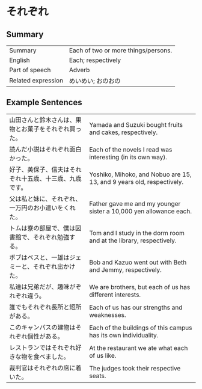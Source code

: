# それぞれ

## Summary

<table><tr>   <td>Summary</td>   <td>Each of two or more things/persons.</td></tr><tr>   <td>English</td>   <td>Each; respectively</td></tr><tr>   <td>Part of speech</td>   <td>Adverb</td></tr><tr>   <td>Related expression</td>   <td>めいめい; おのおの</td></tr></table>

## Example Sentences

<table><tr>   <td>山田さんと鈴木さんは、果物とお菓子をそれぞれ買った。</td>   <td>Yamada and Suzuki bought fruits and cakes, respectively.</td></tr><tr>   <td>読んだ小説はそれぞれ面白かった。</td>   <td>Each of the novels I read was interesting (in its own way).</td></tr><tr>   <td>好子、美保子、信夫はそれぞれ十五歳、十三歳、九歳です。</td>   <td>Yoshiko, Mihoko, and Nobuo are 15, 13, and 9 years old, respectively.</td></tr><tr>   <td>父は私と妹に、それぞれ、一万円のお小遣いをくれた。</td>   <td>Father gave me and my younger sister a 10,000 yen allowance each.</td></tr><tr>   <td>トムは寮の部屋で、僕は図書館で、それぞれ勉強する。</td>   <td>Tom and I study in the dorm room and at the library, respectively.</td></tr><tr>   <td>ボブはベスと、一雄はジェミーと、それぞれ出かけた。</td>   <td>Bob and Kazuo went out with Beth and Jemmy, respectively.</td></tr><tr>   <td>私達は兄弟だが、趣味がぞれぞれ違う。</td>   <td>We are brothers, but each of us has different interests.</td></tr><tr>   <td>誰でもそれぞれ長所と短所がある。</td>   <td>Each of us has our strengths and weaknesses.</td></tr><tr>   <td>このキャンパスの建物はそれぞれ個性がある。</td>   <td>Each of the buildings of this campus has its own individuality.</td></tr><tr>   <td>レストランではそれぞれ好きな物を食べました。</td>   <td>At the restaurant we ate what each of us like.</td></tr><tr>   <td>裁判官はそれぞれの席に着いた。</td>   <td>The judges took their respective seats.</td></tr></table>


